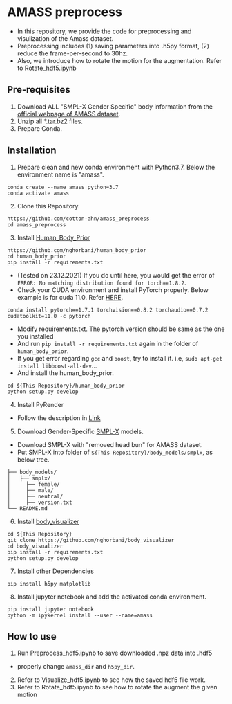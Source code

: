 # AMASS preprocess
- In this repository, we provide the code for preprocessing and visulization of the Amass dataset. 
- Preprocessing includes (1) saving parameters into .h5py format, (2) reduce the frame-per-second to 30hz.
- Also, we introduce how to rotate the motion for the augmentation. Refer to Rotate_hdf5.ipynb

## Pre-requisites
1. Download ALL "SMPL-X Gender Specific" body information from the [official webpage of AMASS dataset](https://amass.is.tue.mpg.de).
2. Unzip all *.tar.bz2 files.
3. Prepare Conda.

## Installation
1. Prepare clean and new conda environment with Python3.7. Below the environment name is "amass".
```
conda create --name amass python=3.7
conda activate amass
```

2. Clone this Repository.
```
https://github.com/cotton-ahn/amass_preprocess
cd amass_preprocess
```

3. Install [Human_Body_Prior](https://github.com/nghorbani/human_body_prior)
```
https://github.com/nghorbani/human_body_prior
cd human_body_prior
pip install -r requirements.txt
```
- (Tested on 23.12.2021) If you do until here, you would get the error of `ERROR: No matching distribution found for torch==1.8.2`. 
- Check your CUDA environment and install PyTorch properly. Below example is for cuda 11.0. Refer [HERE](https://pytorch.org/get-started/previous-versions/).
```
conda install pytorch==1.7.1 torchvision==0.8.2 torchaudio==0.7.2 cudatoolkit=11.0 -c pytorch
```
- Modify requirements.txt. The pytorch version should be same as the one you installed
- And run `pip install -r requirements.txt` again in the folder of `human_body_prior`.
- If you get error regarding `gcc` and `boost`, try to install it. i.e, `sudo apt-get install libboost-all-dev`...
- And install the human_body_prior.
```
cd ${This Repository}/human_body_prior
python setup.py develop
```

4. Install PyRender
- Follow the description in [Link](https://pyrender.readthedocs.io/en/latest/install/index.html#osmesa)

5. Download Gender-Specific [SMPL-X](https://smpl-x.is.tue.mpg.de/download.php) models.
- Download SMPL-X with "removed head bun" for AMASS dataset.
- Put SMPL-X into folder of `${This Repository}/body_models/smplx`, as below tree.
```
├── body_models/
│   ├── smplx/
│     ├── female/
│     ├── male/
│     ├── neutral/
│     ├── version.txt
└── README.md
```
6. Install [body_visualizer](https://github.com/nghorbani/body_visualizer)
```
cd ${This Repository}
git clone https://github.com/nghorbani/body_visualizer
cd body_visualizer
pip install -r requirements.txt
python setup.py develop
```

7. Install other Dependencies
```
pip install h5py matplotlib 
```

8. Install jupyter notebook and add the activated conda environment.
```
pip install jupyter notebook
python -m ipykernel install --user --name=amass
```

## How to use
1. Run Preprocess_hdf5.ipynb to save downloaded .npz data into .hdf5
  - properly change `amass_dir` and `h5py_dir`.

2. Refer to Visualize_hdf5.ipynb to see how the saved hdf5 file work.
3. Refer to Rotate_hdf5.ipynb to see how to rotate the augment the given motion
